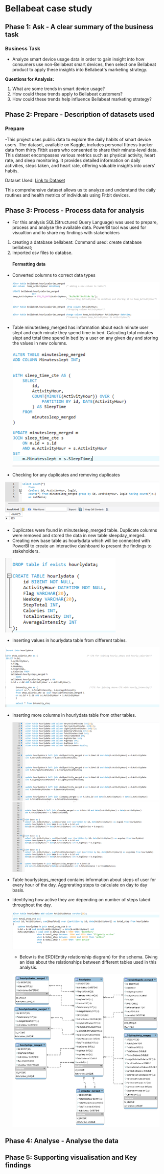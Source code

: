 # Bellabeat case study


## Phase 1: Ask - A clear summary of the business task
### Business Task
   - Analyze smart device usage data in order to gain insight into how consumers use non-Bellabeat smart devices, then select one Bellabeat product to apply these insights into Bellabeat's marketing strategy.

**Questions for Analysis:**
1. What are some trends in smart device usage?
2. How could these trends apply to Bellabeat customers?
3. How could these trends help influence Bellabeat marketing strategy?

## Phase 2: Prepare - Description of datasets used
### Prepare
  -This project uses public data to explore the daily habits of smart device users. The dataset, available on Kaggle, includes personal fitness tracker data from thirty Fitbit users who consented to share their minute-level data. This dataset encompasses various metrics such as physical activity, heart rate, and sleep monitoring. It provides detailed information on daily activities, steps taken, and heart rate, offering valuable insights into users’ habits.

Dataset Used: [Link to Dataset](https://www.kaggle.com/datasets/arashnic/fitbit)

This comprehensive dataset allows us to analyze and understand the daily routines and health metrics of individuals using Fitbit devices.

## Phase 3: Process - Process data for analysis
  - For this analysis SQL(Structured Query Language) was used to prepare, process and analyse the available data. PowerBI tool was used for visualtion and to share my findings with stakeholders

1. creating a database bellabeat:
Command used: create database bellabeat;  
2. Imported csv files to databse.
   #### Formatting data
  - Converted columns to correct data types
    
    ![Changing column types](Format_column.png)
    
  - Table minutesleep_merged has information about each minute user slept and each minute they spend time in bed. Calcuting total minutes slept and total time spend in bed by a user on any given day and storing the values in new columns.
    
    ![Calculating sleeptime](sleep_time_calculated.png)
    
  - Checking for any duplicates and removing duplicates
    
   ![Checking for duplicates](Finding_duplicates.png)
   
  - Duplicates were found in minutesleep_merged table. Duplicate columns were removed and stored the data in new table sleepday_merged.
  - Creating new base table as hourlydata which will be connected with PowerBI to create an interactive dashboard to present the findings to stakeholders.
    
   ![Creating a new table](creating_base_table.png)
   
  - Inserting values in hourlydata table from different tables.
    
   ![Creating a new table](joining_3_tables.png)

   - Inserting more columns in hourlydata table from other tables.
   
     ![Creating a new table](Adding_more_data(1).png)
     ![Creating a new table](Adding_more_data(2).png)
     
   
  - Table hourlysteps_merged contains information about steps of user for every hour of the day. Aggrerating steps to calculate on day to day basis.
   
   
  - Identifying how active they are depending on number of steps taked throughout the day.

    ![Activity status](Activity_status.png)

     - Below is the ERD(Entity relationship diagram) for the schema. Giving an idea about the relationships between different tables used in this analysis.

    ![ERD](ERD.png)

## Phase 4: Analyse - Analyse the data
            
## Phase 5: Supporting visualisation and Key findings
